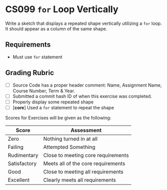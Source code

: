 
# CS099 `for` Loop Vertically

Write a sketch that displays a repeated shape vertically utilizing a `for` loop. It should appear as a column of the same shape.


## Requirements

- Must use `for` statement

## Grading Rubric

- [ ] Source Code has a proper header comment: Name, Assignment Name, Course Number, Term & Year.
- [ ] Submitted a commit hash ID of when this exercise was completed.
- [ ] Properly display some repeated shape
- [ ] [**core**] Used a `for` statement to repeat the shape

Scores for Exercises will be given as the following:

Score        | Assessment
------------ | ----------
Zero         | Nothing turned in at all
Failing      | Attempted Something
Rudimentary  | Close to meeting core requirements
Satisfactory | Meets all of the core requirements
Good         | Close to meeting all requirements
Excellent    | Clearly meets all requirements

